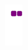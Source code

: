 ![snake gif](https://github.com/fabiovmat/fabiovmat/blob/output/github-contribution-grid-snake.gif)
